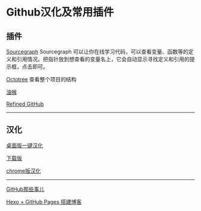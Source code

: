 # Github汉化及常用插件

## 插件
[Sourcegraph](https://chrome.google.com/webstore/detail/sourcegraph/dgjhfomjieaadpoljlnidmbgkdffpack)
Sourcegraph 可以让你在线学习代码，可以查看变量、函数等的定义和引用情况。把指针放到想查看的变量名上，它会自动显示寻找定义和引用的提示框，点击即可。

[Octotree](https://chrome.google.com/webstore/detail/octotree-github-code-tree/bkhaagjahfmjljalopjnoealnfndnagc)
查看整个项目的结构

[油猴](https://chrome.google.com/webstore/detail/tampermonkey/dhdgffkkebhmkfjojejmpbldmpobfkfo)

[Refined GitHub](https://chrome.google.com/webstore/detail/refined-github/hlepfoohegkhhmjieoechaddaejaokhf)

***
## 汉化

[桌面版一键汉化](https://github.com/lkyero/GitHubDesktop_zh)

[下载版](https://www.423down.com/10748.html)

[chrome版汉化](https://github.com/k1995/github-i18n-plugin)
***
[GitHub那些事儿](https://www.zhihu.com/column/c_1242848320789647360)

[Hexo + GitHub Pages 搭建博客](https://zhuanlan.zhihu.com/p/172285852)